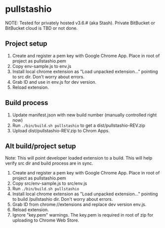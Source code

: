 # pullstashio

NOTE: Tested for privately hosted v3.6.# (aka Stash). Private BitBucket or BitBucket cloud is TBD or not done.

## Project setup
1. Create and register a pem key with Google Chrome App. Place in root of project as pullstashio.pem
2. Copy env-sample.js to env.js
3. Install local chrome extension as "Load unpacked extension..." pointing to src dir. Don't worry about errors.
4. Grab ID and use in env.js for dev version.
6. Reload extension.


## Build process
1. Update manifest.json with new build number (manually controlled right now)
2. Run `./bin/build.sh pullstashio` to get a dist/pullstashio-REV.zip
3. Upload dist/pullstashio-REV.zip to Chrom Apps.

## Alt build/project setup
Note: This will point developer loaded extension to a build. This will help verify src dir and build process are in sync.

1. Create and register a pem key with Google Chrome App. Place in root of project as pullstashio.pem
2. Copy src/env-sample.js to src/env.js
3. Run `./bin/build.sh pullstashio` 
4. Install local chrome extension as "Load unpacked extension..." pointing to build /pullstashio dir. Don't worry about errors.
4. Grab ID from chrome://extensions and replace dev version env.js.
6. Reload extension.
7. Ignore "key.pem" warnings. The key.pem is required in root of zip for uploading to Chrome Web Store.